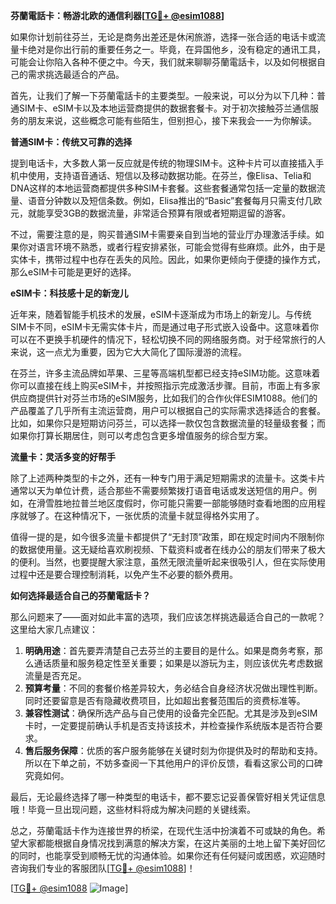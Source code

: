 **芬蘭電話卡：畅游北欧的通信利器[[TG💪+ @esim1088](https://t.me/s/esim1088)]**

如果你计划前往芬兰，无论是商务出差还是休闲旅游，选择一张合适的电话卡或流量卡绝对是你出行前的重要任务之一。毕竟，在异国他乡，没有稳定的通讯工具，可能会让你陷入各种不便之中。今天，我们就来聊聊芬蘭電話卡，以及如何根据自己的需求挑选最适合的产品。

首先，让我们了解一下芬蘭電話卡的主要类型。一般来说，可以分为以下几种：普通SIM卡、eSIM卡以及本地运营商提供的数据套餐卡。对于初次接触芬兰通信服务的朋友来说，这些概念可能有些陌生，但别担心，接下来我会一一为你解读。

**普通SIM卡：传统又可靠的选择**

提到电话卡，大多数人第一反应就是传统的物理SIM卡。这种卡片可以直接插入手机中使用，支持语音通话、短信以及移动数据功能。在芬兰，像Elisa、Telia和DNA这样的本地运营商都提供多种SIM卡套餐。这些套餐通常包括一定量的数据流量、语音分钟数以及短信条数。例如，Elisa推出的“Basic”套餐每月只需支付几欧元，就能享受3GB的数据流量，非常适合预算有限或者短期逗留的游客。

不过，需要注意的是，购买普通SIM卡需要亲自到当地的营业厅办理激活手续。如果你对语言环境不熟悉，或者行程安排紧张，可能会觉得有些麻烦。此外，由于是实体卡，携带过程中也存在丢失的风险。因此，如果你更倾向于便捷的操作方式，那么eSIM卡可能是更好的选择。

**eSIM卡：科技感十足的新宠儿**

近年来，随着智能手机技术的发展，eSIM卡逐渐成为市场上的新宠儿。与传统SIM卡不同，eSIM卡无需实体卡片，而是通过电子形式嵌入设备中。这意味着你可以在不更换手机硬件的情况下，轻松切换不同的网络服务商。对于经常旅行的人来说，这一点尤为重要，因为它大大简化了国际漫游的流程。

在芬兰，许多主流品牌如苹果、三星等高端机型都已经支持eSIM功能。这意味着你可以直接在线上购买eSIM卡，并按照指示完成激活步骤。目前，市面上有多家供应商提供针对芬兰市场的eSIM服务，比如我们的合作伙伴ESIM1088。他们的产品覆盖了几乎所有主流运营商，用户可以根据自己的实际需求选择适合的套餐。比如，如果你只是短期访问芬兰，可以选择一款仅包含数据流量的轻量级套餐；而如果你打算长期居住，则可以考虑包含更多增值服务的综合型方案。

**流量卡：灵活多变的好帮手**

除了上述两种类型的卡之外，还有一种专门用于满足短期需求的流量卡。这类卡片通常以天为单位计费，适合那些不需要频繁拨打语音电话或发送短信的用户。例如，在滑雪胜地拉普兰地区度假时，你可能只需要一部能够随时查看地图的应用程序就够了。在这种情况下，一张优质的流量卡就显得格外实用了。

值得一提的是，如今很多流量卡都提供了“无封顶”政策，即在规定时间内不限制你的数据使用量。这无疑给喜欢刷视频、下载资料或者在线办公的朋友们带来了极大的便利。当然，也要提醒大家注意，虽然无限流量听起来很吸引人，但在实际使用过程中还是要合理控制消耗，以免产生不必要的额外费用。

**如何选择最适合自己的芬蘭電話卡？**

那么问题来了——面对如此丰富的选项，我们应该怎样挑选最适合自己的一款呢？这里给大家几点建议：

1. **明确用途**：首先要弄清楚自己去芬兰的主要目的是什么。如果是商务考察，那么通话质量和服务稳定性至关重要；如果是以游玩为主，则应该优先考虑数据流量是否充足。
2. **预算考量**：不同的套餐价格差异较大，务必结合自身经济状况做出理性判断。同时还要留意是否有隐藏收费项目，比如超出套餐范围后的资费标准等。
3. **兼容性测试**：确保所选产品与自己使用的设备完全匹配。尤其是涉及到eSIM卡时，一定要提前确认手机是否支持该技术，并检查操作系统版本是否符合要求。
4. **售后服务保障**：优质的客户服务能够在关键时刻为你提供及时的帮助和支持。所以在下单之前，不妨多查阅一下其他用户的评价反馈，看看这家公司的口碑究竟如何。

最后，无论最终选择了哪一种类型的电话卡，都不要忘记妥善保管好相关凭证信息哦！毕竟一旦出现问题，这些材料将成为解决问题的关键线索。

总之，芬蘭電話卡作为连接世界的桥梁，在现代生活中扮演着不可或缺的角色。希望大家都能根据自身情况找到满意的解决方案，在这片美丽的土地上留下美好回忆的同时，也能享受到顺畅无忧的沟通体验。如果你还有任何疑问或困惑，欢迎随时咨询我们专业的客服团队[[TG💪+ @esim1088](https://t.me/s/esim1088)]！

[[TG💪+ @esim1088](https://t.me/s/esim1088) ![Image](https://i.postimg.cc/4NQfJmqS/Snipaste-2025-05-13-00-14-12.png)]